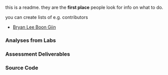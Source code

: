 this is a readme. they are the __first place__ people look for info on what to do. 

you can create lists of e.g. contributors
- [Bryan Lee Boon Giin](contributors/bryanlbg.md)


### Analyses from Labs


### Assessment Deliverables


### Source Code

